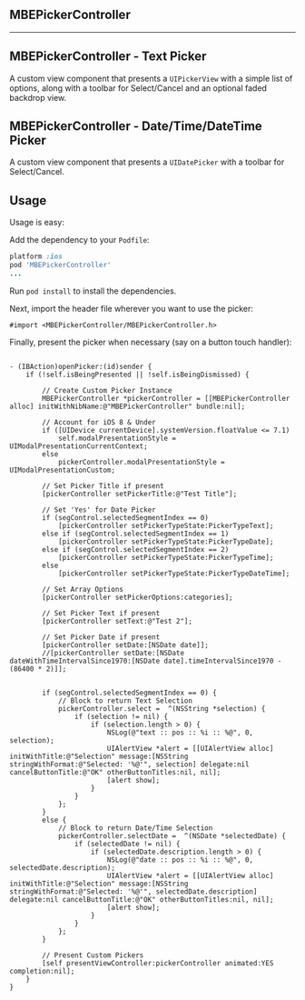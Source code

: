 
## MBEPickerController
________________________

## MBEPickerController - Text Picker

A custom view component that presents a `UIPickerView` with a simple list of options, 
along with a toolbar for Select/Cancel and an optional faded backdrop view.

## MBEPickerController - Date/Time/DateTime Picker

A custom view component that presents a `UIDatePicker` with a toolbar for Select/Cancel.

## Usage

Usage is easy:

Add the dependency to your `Podfile`:

```ruby
platform :ios
pod 'MBEPickerController'
...
```

Run `pod install` to install the dependencies.

Next, import the header file wherever you want to use the picker:

```objc
#import <MBEPickerController/MBEPickerController.h>
```

Finally, present the picker when necessary (say on a button touch handler):

```objc

- (IBAction)openPicker:(id)sender {
    if (!self.isBeingPresented || !self.isBeingDismissed) {
        
        // Create Custom Picker Instance
        MBEPickerController *pickerController = [[MBEPickerController alloc] initWithNibName:@"MBEPickerController" bundle:nil];
        
        // Account for iOS 8 & Under
        if ([UIDevice currentDevice].systemVersion.floatValue <= 7.1)
            self.modalPresentationStyle = UIModalPresentationCurrentContext;
        else
            pickerController.modalPresentationStyle = UIModalPresentationCustom;
        
        // Set Picker Title if present
        [pickerController setPickerTitle:@"Test Title"];
        
        // Set 'Yes' for Date Picker
        if (segControl.selectedSegmentIndex == 0)
            [pickerController setPickerTypeState:PickerTypeText];
        else if (segControl.selectedSegmentIndex == 1)
            [pickerController setPickerTypeState:PickerTypeDate];
        else if (segControl.selectedSegmentIndex == 2)
            [pickerController setPickerTypeState:PickerTypeTime];
        else
            [pickerController setPickerTypeState:PickerTypeDateTime];
        
        // Set Array Options
        [pickerController setPickerOptions:categories];
        
        // Set Picker Text if present
        [pickerController setText:@"Test 2"];
        
        // Set Picker Date if present
        [pickerController setDate:[NSDate date]];
        //[pickerController setDate:[NSDate dateWithTimeIntervalSince1970:[NSDate date].timeIntervalSince1970 - (86400 * 2)]];
        
        
        if (segControl.selectedSegmentIndex == 0) {
            // Block to return Text Selection
            pickerController.select =  ^(NSString *selection) {
                if (selection != nil) {
                    if (selection.length > 0) {
                        NSLog(@"text :: pos :: %i :: %@", 0, selection);
                        UIAlertView *alert = [[UIAlertView alloc] initWithTitle:@"Selection" message:[NSString stringWithFormat:@"Selected: '%@'", selection] delegate:nil cancelButtonTitle:@"OK" otherButtonTitles:nil, nil];
                        [alert show];
                    }
                }
            };
        }
        else {
            // Block to return Date/Time Selection
            pickerController.selectDate =  ^(NSDate *selectedDate) {
                if (selectedDate != nil) {
                    if (selectedDate.description.length > 0) {
                        NSLog(@"date :: pos :: %i :: %@", 0, selectedDate.description);
                        UIAlertView *alert = [[UIAlertView alloc] initWithTitle:@"Selection" message:[NSString stringWithFormat:@"Selected: '%@'", selectedDate.description] delegate:nil cancelButtonTitle:@"OK" otherButtonTitles:nil, nil];
                        [alert show];
                    }
                }
            };
        }
        
        // Present Custom Pickers
        [self presentViewController:pickerController animated:YES completion:nil];
    }
}
```
